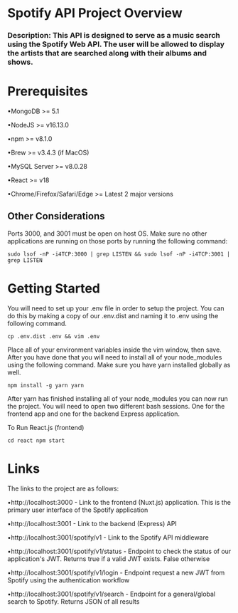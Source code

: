 # Spotify API Project Overview


### Description: This API is designed to serve as a music search using the Spotify Web API. The user will be allowed to display the artists that are searched along with their albums and shows. 

# Prerequisites

•MongoDB >= 5.1

•NodeJS >= v16.13.0

•npm >= v8.1.0

•Brew >= v3.4.3 (if MacOS)

•MySQL Server >= v8.0.28

•React >= v18

•Chrome/Firefox/Safari/Edge >= Latest 2 major versions

## Other Considerations
Ports 3000, and 3001 must be open on host OS. Make sure no other applications are running on those ports by running the following command:

`sudo lsof -nP -i4TCP:3000 | grep LISTEN && sudo lsof -nP -i4TCP:3001 | grep LISTEN`

# Getting Started
You will need to set up your .env file in order to setup the project. You can do this by making a copy of our .env.dist and naming it to .env using the following command.

`cp .env.dist .env && vim .env`

Place all of your environment variables inside the vim window, then save. After you have done that you will need to install all of your node_modules using the following command. Make sure you have yarn installed globally as well.

`npm install -g yarn
yarn`

After yarn has finished installing all of your node_modules you can now run the project. You will need to open two different bash sessions. One for the frontend app and one for the backend Express application.

To Run React.js (frontend)

`cd react
npm start`



# Links
The links to the project are as follows:

•http://localhost:3000 - Link to the frontend (Nuxt.js) application. This is the primary user interface of the Spotify application

•http://localhost:3001 - Link to the backend (Express) API

•http://localhost:3001/spotify/v1 - Link to the Spotify API middleware

•http://localhost:3001/spotify/v1/status - Endpoint to check the status of our application's JWT. Returns true if a valid JWT exists. False otherwise

•http://localhost:3001/spotify/v1/login - Endpoint request a new JWT from Spotify using the authentication workflow

•http://localhost:3001/spotify/v1/search - Endpoint for a general/global search to Spotify. Returns JSON of all results

